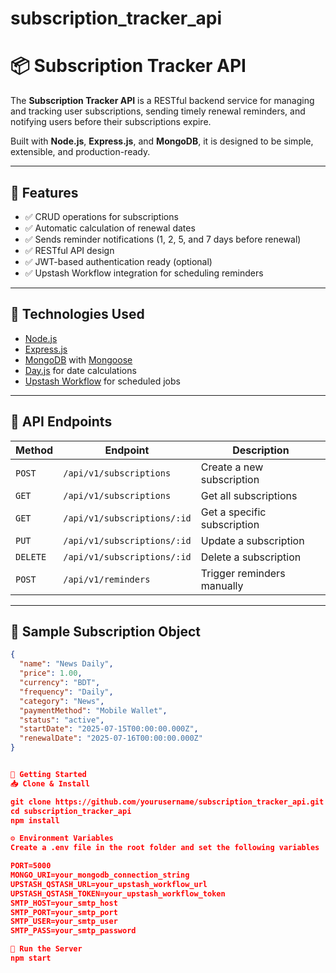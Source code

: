 # subscription_tracker_api
# 📦 Subscription Tracker API

The **Subscription Tracker API** is a RESTful backend service for managing and tracking user subscriptions, sending timely renewal reminders, and notifying users before their subscriptions expire.

Built with **Node.js**, **Express.js**, and **MongoDB**, it is designed to be simple, extensible, and production-ready.

---

## 🌟 Features

- ✅ CRUD operations for subscriptions
- ✅ Automatic calculation of renewal dates
- ✅ Sends reminder notifications (1, 2, 5, and 7 days before renewal)
- ✅ RESTful API design
- ✅ JWT-based authentication ready (optional)
- ✅ Upstash Workflow integration for scheduling reminders

---

## 🔗 Technologies Used

- [Node.js](https://nodejs.org/)
- [Express.js](https://expressjs.com/)
- [MongoDB](https://www.mongodb.com/) with [Mongoose](https://mongoosejs.com/)
- [Day.js](https://day.js.org/) for date calculations
- [Upstash Workflow](https://upstash.com/workflows) for scheduled jobs

---

## 📜 API Endpoints

| Method   | Endpoint                       | Description                    |
|----------|-------------------------------|--------------------------------|
| `POST`   | `/api/v1/subscriptions`       | Create a new subscription     |
| `GET`    | `/api/v1/subscriptions`       | Get all subscriptions         |
| `GET`    | `/api/v1/subscriptions/:id`   | Get a specific subscription   |
| `PUT`    | `/api/v1/subscriptions/:id`   | Update a subscription         |
| `DELETE` | `/api/v1/subscriptions/:id`   | Delete a subscription         |
| `POST`   | `/api/v1/reminders`           | Trigger reminders manually    |

---

## 🧪 Sample Subscription Object

```json
{
  "name": "News Daily",
  "price": 1.00,
  "currency": "BDT",
  "frequency": "Daily",
  "category": "News",
  "paymentMethod": "Mobile Wallet",
  "status": "active",
  "startDate": "2025-07-15T00:00:00.000Z",
  "renewalDate": "2025-07-16T00:00:00.000Z"
}


🚀 Getting Started
📥 Clone & Install

git clone https://github.com/yourusername/subscription_tracker_api.git
cd subscription_tracker_api
npm install

⚙️ Environment Variables
Create a .env file in the root folder and set the following variables

PORT=5000
MONGO_URI=your_mongodb_connection_string
UPSTASH_QSTASH_URL=your_upstash_workflow_url
UPSTASH_QSTASH_TOKEN=your_upstash_workflow_token
SMTP_HOST=your_smtp_host
SMTP_PORT=your_smtp_port
SMTP_USER=your_smtp_user
SMTP_PASS=your_smtp_password

🏃 Run the Server
npm start









